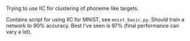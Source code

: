 Trying to use IIC for clustering of phoneme like targets.

Contains script for using IIC for MNIST, see `mnist_basic.py`. Should train a network to 90% accuracy. Best I've seen is 97% (final performance can vary a lot).
